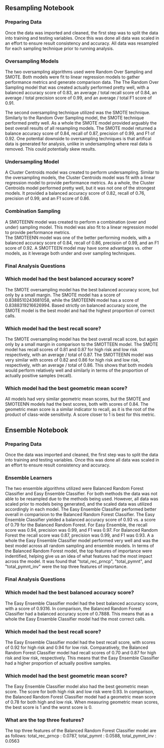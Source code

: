 ## Resampling Notebook

### Preparing Data
Once the data was imported and cleaned, the first step was to split the data into 
training and testing variables.  Once this was done all data was scaled in an effort 
to ensure result consistency and accuracy.  All data was resampled for each sampling 
technique prior to running analysis.  

### Oversampling Models
The two oversampling algorithms used were Random Over Sampling and SMOTE.  Both models were
fit to linear regression models to gather performance metrics and generate comparison data. 
The The Random Over Sampling model that was created actually performed pretty well, 
with a balanced accuracy score of 0.83, an average / total recall score of 0.84, an 
average / total precision score of 0.99, and an average / total F1 score of 0.91.  

The second oversampling technique utilized was the SMOTE technique.  Similarly to the 
Random Over Sampling model, the SMOTE technique performed pretty well.  As a whole the 
SMOTE model provided arguably the best overall results of all resampling models.  The 
SMOTE model returned a balance accuracy score of 0.84, recall of 0.87, precision of 0.99, 
and F1 of 0.92.  One potential downside to oversampling techniques is that artifical data
is generated for analysis, unlike in undersampling where real data is removed.  This could
potentially skew results. 

### Undersampling Model
A Cluster Centroids model was created to perform undersampling.  Similar to the oversampling
models, the Cluster Centroids model was fit with a linear regression model to provide
performance metrics.  As a whole, the Cluster Centroids model performed pretty well, 
but it was not one of the strongest models.  It provided a balanced accuracy score of 
0.82, recall of 0.76, precision of 0.99, and an F1 score of 0.86.  

### Combination Sampling
A SMOTEENN model was created to perform a combination (over and under) sampling model. 
This model was also fit to a linear regression model to provide performance metrics.  
The SMOTEENN model was one of the better performing models, with a balanced accuracy 
score of 0.84, recall of 0.86, precision of 0.99, and an F1 score of 0.92.  A SMOTTEEN 
model may have some advantages vs. other models, as it leverage both under and over 
sampling techniques. 

### Final Analysis Questions 

### Which model had the best balanced accuracy score?
The SMOTE oversampling model has the best balanced accuracy score, but only by a small margin.  The SMOTE model has a score of 0.8388510243681058, while the SMOTEENN model has a score of 0.8388319216626994.  Based strictly on balanced accuracy score, the SMOTE model is the best model and had the highest proportion of correct calls. 

### Which model had the best recall score?
The SMOTE oversampling model has the best overall recall score, but again only by a small margin in comparison to the SMOTTEEN model.  The SMOTE model has recall scores of 0.81 and 0.87 for high risk and low risk respectively, with an average / total of 0.87.  The SMOTTEENN model was very similar with scores of 0.82 and 0.86 for high risk and low risk, respectively, with an average / total of 0.86.  This shows that both models would perform relatively well and similarly in terms of the proportion of actually positive samples (recall). 

### Which model had the best geometric mean score?
All models had very similar geometric mean scores, but the SMOTE and SMOTEENN models had the best scores, both with scores of 0.84.  The geometric mean score is a similar indicator to recall, as it is the root of the product of class-wide sensitivity.  A score closer to 1 is best for this metric. 

## Ensemble Notebook

### Preparing Data
Once the data was imported and cleaned, the first step was to split the data into 
training and testing variables.  Once this was done all data was scaled in an effort 
to ensure result consistency and accuracy.  

### Ensemble Learners
The two ensemble algorithms utilized were Balanced Random Forest Classifier and Easy
Ensemble Classifier.  For both methods the data was not able to be resampled due to 
the methods being used.  However, all data was scaled prior to models being generated, 
and the scaled data was utilized accordingly in each model.  The Easy Ensemble Classifier
performed better overall in comparision to the Balanced Random Forest Classifier. 
The Easy Ensemble Classifier yielded a balanced accuracy score of 0.93 vs. a score of 
0.79 for the Balanced Random Forest.  For Easy Ensemble, the recall score was 0.94, 
precision was 0.99, and F1 was 0.97.  For Balanced Random Forest the recall score was 
0.87, precision was 0.99, and F1 was 0.93.  A a whole the Easy Ensemble Classifier model
performed very well and was the best model across all random sampling and ensemble models.
In terms of the Balanced Random Forest model, the top features of importance were 
indentified, helping give us an idea of what features had the most impact across the model. 
It was found that "total_rec_prncp", "total_pymnt", and "total_pymnt_inv" were the top
three features of importance. 

### Final Analysis Questions 

### Which model had the best balanced accuracy score?
The Easy Ensemble Classifier model had the best balanced accuracy score, with a score of 0.9316.  In comparison, the Balanced Random Forest Classifier had a balanced accuracy score of 0.7888.  This means that as a whole the Easy Ensemble Classifier model had the most correct calls. 

### Which model had the best recall score?
The Easy Ensemble Classifier model had the best recall score, with scores of 0.92 for high risk and 0.94 for low risk.  Comparatively, the Balanced Random Forest Classifier model had recall scores of 0.70 and 0.87 for high risk and low risk, respectively. This means that the Easy Ensemble Classifier had a higher proportion of actually positive samples.  

### Which model had the best geometric mean score?
The Easy Ensemble Classifier model also had the best geometric mean score.  The score for both high risk and low risk were 0.93. In comparison, the Balanced Random Forest Classifier model had a geometric mean score of 0.78 for both high and low risk.  When measuring geometric mean scores, the best score is 1 and the worst score is 0.  

### What are the top three features?
The top three features of the Balanced Random Forest Classifier model are as follows: 
total_rec_prncp : 0.0787, 
total_pymnt : 0.0588, 
total_pymnt_inv : 0.0563


